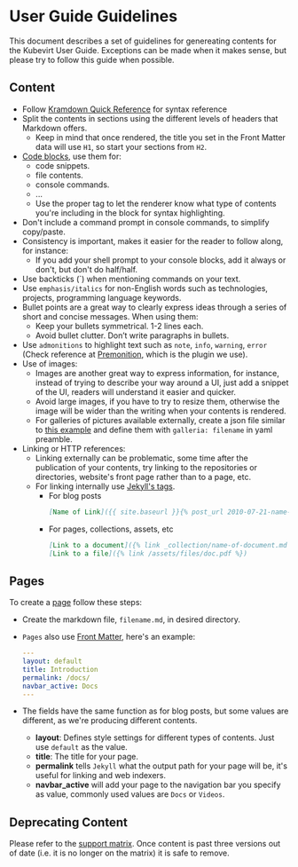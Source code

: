 # User Guide Guidelines

This document describes a set of guidelines for genereating contents for the Kubevirt User Guide. Exceptions can be made when it makes sense, but please try to follow this guide when possible.

## Content

- Follow [Kramdown Quick Reference](https://kramdown.gettalong.org/quickref.html) for syntax reference
- Split the contents in sections using the different levels of headers that Markdown offers.
  - Keep in mind that once rendered, the title you set in the Front Matter data will use `H1`, so start your sections from `H2`.
- [Code blocks](https://kramdown.gettalong.org/syntax.html#code-blocks), use them for:
  - code snippets.
  - file contents.
  - console commands.
  - ...
  - Use the proper tag to let the renderer know what type of contents you're including in the block for syntax highlighting.
- Don't include a command prompt in console commands, to simplify copy/paste.
- Consistency is important, makes it easier for the reader to follow along, for instance:
  - If you add your shell prompt to your console blocks, add it always or don't, but don't do half/half.
- Use backticks (`) when mentioning commands on your text.
- Use `emphasis/italics` for non-English words such as technologies, projects, programming language keywords.
- Bullet points are a great way to clearly express ideas through a series of short and concise messages. When using them:
  - Keep your bullets symmetrical. 1-2 lines each.
  - Avoid bullet clutter. Don’t write paragraphs in bullets.
- Use `admonitions` to highlight text such as  `note`, `info`, `warning`, `error` (Check reference at [Premonition](https://github.com/lazee/premonition), which is the plugin we use).
- Use of images:
  - Images are another great way to express information, for instance, instead of trying to describe your way around a UI, just add a snippet of the UI, readers will understand it easier and quicker.
  - Avoid large images, if you have to try to resize them, otherwise the image will be wider than the writing when your contents is rendered.
  - For galleries of pictures available externally, create a json file similar to [this example](https://github.com/kubevirt/kubevirt.github.io/pull/450/files#diff-9a59c35a6f79bc2711649c016037114a) and define them with `galleria: filename` in yaml preamble.
- Linking or HTTP references:
  - Linking externally can be problematic, some time after the publication of your contents, try linking to the repositories or directories, website's front page rather than to a page, etc.
  - For linking internally use [Jekyll's tags](https://jekyllrb.com/docs/liquid/tags/#links).
    - For blog posts
      ```markdown
      [Name of Link]({{ site.baseurl }}{% post_url 2010-07-21-name-of-post %})
      ```
    - For pages, collections, assets, etc
      ```markdown
      [Link to a document]({% link _collection/name-of-document.md %})
      [Link to a file]({% link /assets/files/doc.pdf %})
      ```

## Pages

To create a [page](https://jekyllrb.com/docs/pages/) follow these steps:

- Create the markdown file, `filename.md`, in desired directory.
- `Pages` also use [Front Matter](https://jekyllrb.com/docs/front-matter/), here's an example:

  ```yaml
  ---
  layout: default
  title: Introduction
  permalink: /docs/
  navbar_active: Docs
  ---
  ```

- The fields have the same function as for blog posts, but some values are different, as we're producing different contents.

  - **layout**: Defines style settings for different types of contents. Just use `default` as the value.
  - **title**: The title for your page.
  - **permalink** tells `Jekyll` what the output path for your page will be, it's useful for linking and web indexers.
  - **navbar_active** will add your page to the navigation bar you specify as value, commonly used values are `Docs` or `Videos`.

## Deprecating Content
Please refer to the [support matrix](https://github.com/kubevirt/sig-release/blob/main/releases/k8s-support-matrix.md). Once content is past three versions out of date (i.e. it is no longer on the matrix) it is safe to remove.